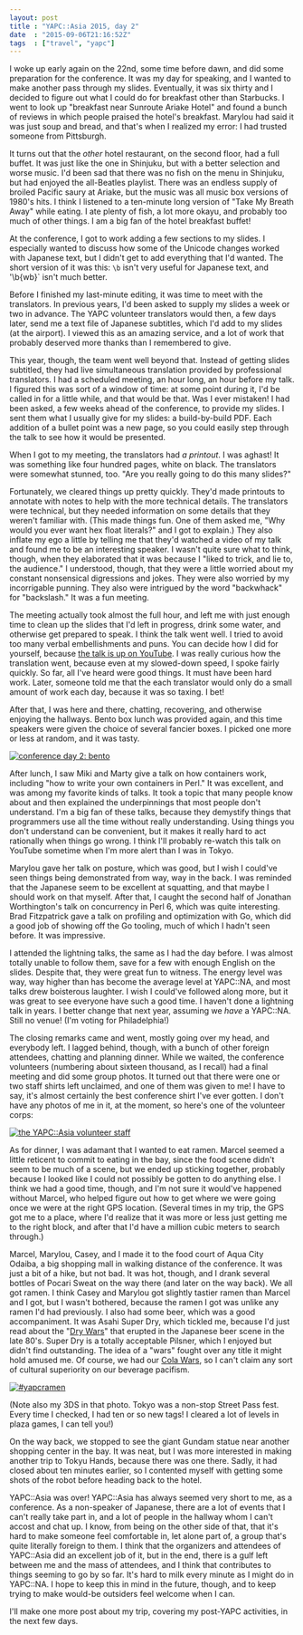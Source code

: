 ```yaml
---
layout: post
title : "YAPC::Asia 2015, day 2"
date  : "2015-09-06T21:16:52Z"
tags  : ["travel", "yapc"]
---
```

I woke up early again on the 22nd, some time before dawn, and did some
preparation for the conference.  It was my day for speaking, and I wanted to
make another pass through my slides.  Eventually, it was six thirty and I
decided to figure out what I could do for breakfast other than Starbucks.  I
went to look up "breakfast near Sunroute Ariake Hotel" and found a bunch of
reviews in which people praised the hotel's breakfast.  Marylou had said it
was just soup and bread, and that's when I realized my error: I had trusted
someone from Pittsburgh.

It turns out that the *other* hotel restaurant, on the second floor, had a full
buffet.  It was just like the one in Shinjuku, but with a better selection and
worse music.  I'd been sad that there was no fish on the menu in Shinjuku, but
had enjoyed the all-Beatles playlist.  There was an endless supply of broiled
Pacific saury at Ariake, but the music was all music box versions of 1980's
hits.  I think I listened to a ten-minute long version of "Take My Breath Away"
while eating.  I ate plenty of fish, a lot more okayu, and probably too much of
other things.  I am a big fan of the hotel breakfast buffet!

At the conference, I got to work adding a few sections to my slides.  I
especially wanted to discuss how some of the Unicode changes worked with
Japanese text, but I didn't get to add everything that I'd wanted.  The short
version of it was this:  `\b` isn't very useful for Japanese text, and '\b{wb}`
isn't much better.

Before I finished my last-minute editing, it was time to meet with the
translators.  In previous years, I'd been asked to supply my slides a week or
two in advance.  The YAPC volunteer translators would then, a few days later,
send me a text file of Japanese subtitles, which I'd add to my slides (at the
airport).  I viewed this as an amazing service, and a lot of work that probably
deserved more thanks than I remembered to give.

This year, though, the team went well beyond that.  Instead of getting slides
subtitled, they had live simultaneous translation provided by professional
translators.  I had a scheduled meeting, an hour long, an hour before my talk.
I figured this was sort of a window of time: at some point during it, I'd be
called in for a little while, and that would be that.  Was I ever mistaken!
I had been asked, a few weeks ahead of the conference, to provide my slides.  I
sent them what I usually give for my slides: a build-by-build PDF.  Each
addition of a bullet point was a new page, so you could easily step through the
talk to see how it would be presented.

When I got to my meeting, the translators had *a printout*.  I was aghast!  It
was something like four hundred pages, white on black.  The translators were
somewhat stunned, too.  "Are you really going to do this many slides?"

Fortunately, we cleared things up pretty quickly.  They'd made printouts to
annotate with notes to help with the more technical details.  The translators
were technical, but they needed information on some details that they weren't
familiar with.  (This made things fun.  One of them asked me, "Why would you
ever want hex float literals?" and I got to explain.)  They also inflate my ego
a little by telling me that they'd watched a video of my talk and found me to
be an interesting speaker.  I wasn't quite sure what to think, though, when
they elaborated that it was because I "liked to trick, and lie to, the
audience."  I understood, though, that they were a little worried about my
constant nonsensical digressions and jokes.  They were also worried by my
incorrigable punning.  They also were intrigued by the word "backwhack" for
"backslash."  It was a fun meeting.

The meeting actually took almost the full hour, and left me with just enough
time to clean up the slides that I'd left in progress, drink some water, and
otherwise get prepared to speak.  I think the talk went well.  I tried to avoid
too many verbal embellishments and puns.  You can decide how I did for
yourself, because [the talk is up on
YouTube](https://www.youtube.com/watch?v=XIm0QHhCBDA).  I was really curious
how the translation went, because even at my slowed-down speed, I spoke fairly
quickly.  So far, all I've heard were good things.  It must have been hard
work.  Later, someone told me that the each translator would only do a small
amount of work each day, because it was so taxing.  I bet!

After that, I was here and there, chatting, recovering, and otherwise enjoying
the hallways.  Bento box lunch was provided again, and this time speakers were
given the choice of several fancier boxes.  I picked one more or less at
random, and it was tasty.

<a href="https://www.flickr.com/photos/rjbs/20909473295" title="conference day 2: bento"><img src="https://farm1.staticflickr.com/623/20909473295_5f04852e2a_z.jpg" alt="conference day 2: bento"></a>

After lunch, I saw Miki and Marty give a talk on how containers work, including
"how to write your own containers in Perl."  It was excellent, and was among my
favorite kinds of talks.  It took a topic that many people know about and then
explained the underpinnings that most people don't understand.  I'm a big fan
of these talks, because they demystify things that programmers use all the time
without really understanding.  Using things you don't understand can be
convenient, but it makes it really hard to act rationally when things go wrong.
I think I'll probably re-watch this talk on YouTube sometime when I'm more
alert than I was in Tokyo.

Marylou gave her talk on posture, which was good, but I wish I could've seen
things being demonstrated from way, way in the back.  I was reminded that the
Japanese seem to be excellent at squatting, and that maybe I should work on
that myself.  After that, I caught the second half of Jonathan Worthington's
talk on concurrency in Perl 6, which was quite interesting.  Brad Fitzpatrick
gave a talk on profiling and optimization with Go, which did a good job of
showing off the Go tooling, much of which I hadn't seen before.  It was
impressive.

I attended the lightning talks, the same as I had the day before.  I was almost
totally unable to follow them, save for a few with enough English on the
slides.  Despite that, they were great fun to witness.  The energy level was
way, way higher than has become the average level at YAPC::NA, and most talks
drew boisterous laughter.  I wish I could've followed along more, but it was
great to see everyone have such a good time.  I haven't done a lightning talk
in years.  I better change that next year, assuming we *have* a YAPC::NA.
Still no venue!  (I'm voting for Philadelphia!)

The closing remarks came and went, mostly going over my head, and everybody
left.  I lagged behind, though, with a bunch of other foreign attendees,
chatting and planning dinner.  While we waited, the conference volunteers
(numbering about sixteen thousand, as I recall) had a final meeting and did
some group photos.  It turned out that there were one or two staff shirts left
unclaimed, and one of them was given to me!  I have to say, it's almost
certainly the best conference shirt I've ever gotten.  I don't have any photos
of me in it, at the moment, so here's one of the volunteer corps:

<a href="https://www.flickr.com/photos/rjbs/20721443480" title="the YAPC::Asia volunteer staff"><img src="https://farm1.staticflickr.com/676/20721443480_5459b70c6e_z.jpg" alt="the YAPC::Asia volunteer staff"></a>

As for dinner, I was adamant that I wanted to eat ramen.  Marcel seemed a
little reticent to commit to eating in the bay, since the food scene didn't
seem to be much of a scene, but we ended up sticking together, probably because
I looked like I could not possibly be gotten to do anything else.  I think we
had a good time, though, and I'm not sure it would've happened without Marcel,
who helped figure out how to get where we were going once we were at the right
GPS location.  (Several times in my trip, the GPS got me to a place, where I'd
realize that it was more or less just getting me to the right block, and after
that I'd have a million cubic meters to search through.)

Marcel, Marylou, Casey, and I made it to the food court of Aqua City Odaiba, a
big shopping mall in walking distance of the conference.  It was just a bit of
a hike, but not bad.  It was hot, though, and I drank several bottles of Pocari
Sweat on the way there (and later on the way back).  We all got ramen.  I think
Casey and Marylou got slightly tastier ramen than Marcel and I got, but I
wasn't bothered, because the ramen I got was unlike any ramen I'd had
previously.  I also had some beer, which was a good accompaniment.  It was
Asahi Super Dry, which tickled me, because I'd just read about the "[Dry
Wars](https://en.wikipedia.org/wiki/Beer_in_Japan#Dry_Wars)" that erupted in
the Japanese beer scene in the late 80's.  Super Dry is a totally acceptable
Pilsner, which I enjoyed but didn't find outstanding.  The idea of a "wars"
fought over any title it might hold amused me.  Of course, we had our [Cola
Wars](https://en.wikipedia.org/wiki/Cola_Wars), so I can't claim any sort of
cultural superiority on our beverage pacifism.

<a href="https://www.flickr.com/photos/rjbs/20286905404" title="#yapcramen"><img src="https://farm1.staticflickr.com/674/20286905404_2cfdf60959_z.jpg" alt="#yapcramen"></a>

(Note also my 3DS in that photo.  Tokyo was a non-stop Street Pass fest.  Every
time I checked, I had ten or so new tags!  I cleared a lot of levels in plaza
games, I can tell you!)

On the way back, we stopped to see the giant Gundam statue near another
shopping center in the bay.  It was neat, but I was more interested in making
another trip to Tokyu Hands, because there was one there.  Sadly, it had closed
about ten minutes earlier, so I contented myself with getting some shots of the
robot before heading back to the hotel.

YAPC::Asia was over!  YAPC::Asia has always seemed very short to me, as a
conference.  As a non-speaker of Japanese, there are a lot of events that I
can't really take part in, and a lot of people in the hallway whom I can't
accost and chat up.  I know, from being on the other side of that, that it's
hard to make someone feel comfortable in, let alone part of, a group that's
quite literally foreign to them.  I think that the organizers and attendees of
YAPC::Asia did an excellent job of it, but in the end, there is a gulf left
between me and the mass of attendees, and I think that contributes to things
seeming to go by so far.  It's hard to milk every minute as I might do in
YAPC::NA.  I hope to keep this in mind in the future, though, and to keep
trying to make would-be outsiders feel welcome when I can.

I'll make one more post about my trip, covering my post-YAPC activities, in the
next few days.

